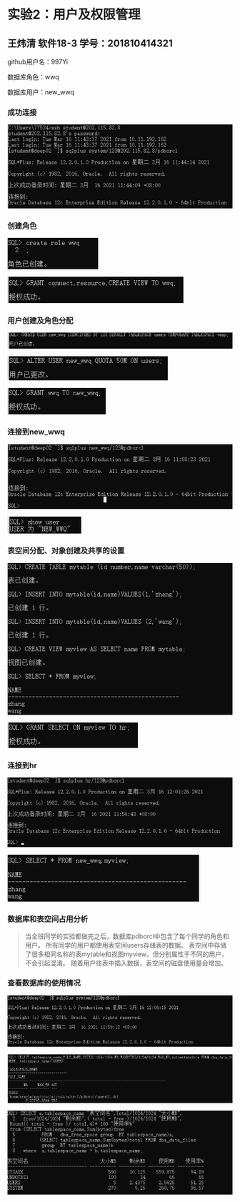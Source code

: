 # 实验2：用户及权限管理

## 王炜清 软件18-3 学号：201810414321

github用户名：997Yi

数据库角色：wwq

数据库用户：new_wwq

### 成功连接

![01](01.png)

### 创建角色

![02](02.png)

![03](03.png)

### 用户创建及角色分配

![04](04.png)

![05](05.png)

![06](06.png)

### 连接到new_wwq

![07](07.png)

![08](08.png)

### 表空间分配、对象创建及共享的设置

![09](09.png)

![10](10.png)

### 连接到hr

![11](11.png)

![12](12.png)

### 数据库和表空间占用分析

> 当全班同学的实验都做完之后，数据库pdborcl中包含了每个同学的角色和用户。 所有同学的用户都使用表空间users存储表的数据。 表空间中存储了很多相同名称的表mytable和视图myview，但分别属性于不同的用户，不会引起混淆。 随着用户往表中插入数据，表空间的磁盘使用量会增加。

### 查看数据库的使用情况



![13](13.png)

![14](14.png)

![15](15.png)